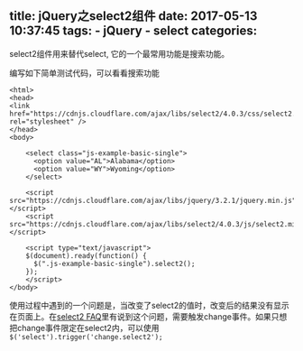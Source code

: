 title: jQuery之select2组件
date: 2017-05-13 10:37:45
tags:
    - jQuery
    - select
categories:
---
select2组件用来替代select, 它的一个最常用功能是搜索功能。

编写如下简单测试代码，可以看看搜索功能
```
<html>
<head>
<link href="https://cdnjs.cloudflare.com/ajax/libs/select2/4.0.3/css/select2.min.css" rel="stylesheet" />
</head>
<body>

    <select class="js-example-basic-single">
      <option value="AL">Alabama</option>
      <option value="WY">Wyoming</option>
    </select>

    <script src="https://cdnjs.cloudflare.com/ajax/libs/jquery/3.2.1/jquery.min.js"></script>
    <script src="https://cdnjs.cloudflare.com/ajax/libs/select2/4.0.3/js/select2.min.js"></script>

    <script type="text/javascript">
    $(document).ready(function() {
      $(".js-example-basic-single").select2();
    });
    </script>
</body>
```

使用过程中遇到的一个问题是，当改变了select2的值时，改变后的结果没有显示在页面上。在[select2 FAQ](https://select2.github.io/options.html#what-events-does-select2-listen-for)里有说到这个问题，需要触发change事件。如果只想把change事件限定在select2内，可以使用`$('select').trigger('change.select2');`
